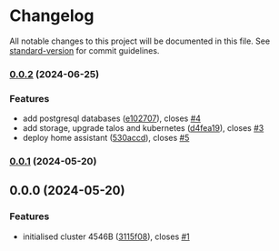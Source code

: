 # Changelog

All notable changes to this project will be documented in this file. See [standard-version](https://github.com/conventional-changelog/standard-version) for commit guidelines.

### [0.0.2](https://github.com/wim-de-groot/4546b/compare/v0.0.0...v0.0.2) (2024-06-25)


### Features

* add postgresql databases ([e102707](https://github.com/wim-de-groot/4546b/commits/e1027079b42d862567b0620fa261df2ded309f37)), closes [#4](https://github.com/wim-de-groot/4546B/issues/4)
* add storage, upgrade talos and kubernetes ([d4fea19](https://github.com/wim-de-groot/4546b/commits/d4fea1927adab253783bf1972d69eac801feff78)), closes [#3](https://github.com/wim-de-groot/4546B/issues/3)
* deploy home assistant ([530accd](https://github.com/wim-de-groot/4546b/commits/530accd6318eaafb7a0064d4668807fc79cc18e0)), closes [#5](https://github.com/wim-de-groot/4546B/issues/5)

### [0.0.1](https://github.com/wim-de-groot/4546b/compare/v0.0.0...v0.0.1) (2024-05-20)

## 0.0.0 (2024-05-20)


### Features

* initialised cluster 4546B ([3115f08](https://github.com/wim-de-groot/4546b/commits/3115f089dfdfc2167d4504134f8836bcb861fda7)), closes [#1](https://github.com/wim-de-groot/4546B/issues/1)
